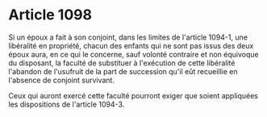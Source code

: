 # Article 1098

Si un époux a fait à son conjoint, dans les limites de l'article 1094-1, une libéralité en propriété, chacun des enfants qui ne sont pas issus des deux époux aura, en ce qui le concerne, sauf volonté contraire et non équivoque du disposant, la faculté de substituer à l'exécution de cette libéralité l'abandon de l'usufruit de la part de succession qu'il eût recueillie en l'absence de conjoint survivant.

Ceux qui auront exercé cette faculté pourront exiger que soient appliquées les dispositions de l'article 1094-3.
